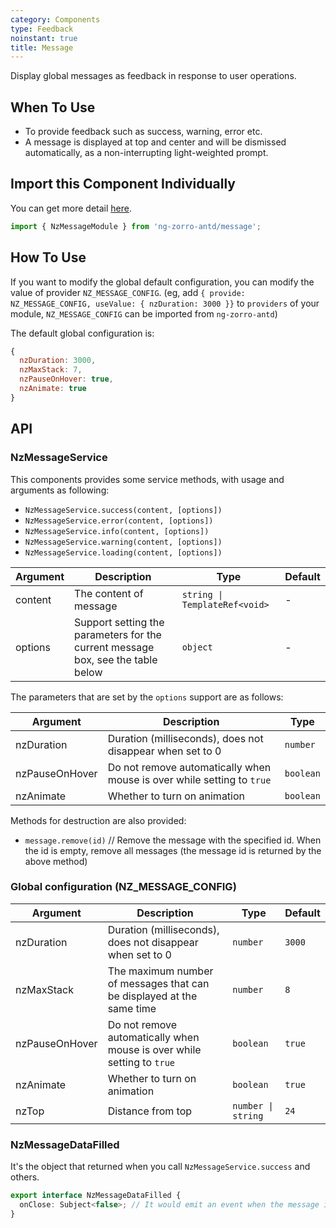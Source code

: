 ```yaml
---
category: Components
type: Feedback
noinstant: true
title: Message
---
```


Display global messages as feedback in response to user operations.

## When To Use

- To provide feedback such as success, warning, error etc.
- A message is displayed at top and center and will be dismissed automatically, as a non-interrupting light-weighted prompt.

## Import this Component Individually

You can get more detail [here](/docs/getting-started/en#import-a-component-individually).

```ts
import { NzMessageModule } from 'ng-zorro-antd/message';
```

## How To Use

If you want to modify the global default configuration, you can modify the value of provider `NZ_MESSAGE_CONFIG`.
(eg, add `{ provide: NZ_MESSAGE_CONFIG, useValue: { nzDuration: 3000 }}` to `providers` of your module, `NZ_MESSAGE_CONFIG` can be imported from `ng-zorro-antd`)

The default global configuration is:
```js
{
  nzDuration: 3000,
  nzMaxStack: 7,
  nzPauseOnHover: true,
  nzAnimate: true
}
```

## API

### NzMessageService

This components provides some service methods, with usage and arguments as following:

- `NzMessageService.success(content, [options])`
- `NzMessageService.error(content, [options])`
- `NzMessageService.info(content, [options])`
- `NzMessageService.warning(content, [options])`
- `NzMessageService.loading(content, [options])`

| Argument | Description | Type | Default |
| -------- | ----------- | ---- | ------- |
| content | The content of message | `string \| TemplateRef<void>` | - |
| options | Support setting the parameters for the current message box, see the table below | `object` | - |

The parameters that are set by the `options` support are as follows:

| Argument | Description | Type |
| --- | --- | --- |
| nzDuration | Duration (milliseconds), does not disappear when set to 0 | `number` |
| nzPauseOnHover | Do not remove automatically when mouse is over while setting to `true`  | `boolean` |
| nzAnimate | Whether to turn on animation | `boolean` |

Methods for destruction are also provided:

- `message.remove(id)` // Remove the message with the specified id. When the id is empty, remove all messages (the message id is returned by the above method)

### Global configuration (NZ_MESSAGE_CONFIG)

| Argument | Description | Type | Default |
| -------- | ----------- | ---- | ------- |
| nzDuration | Duration (milliseconds), does not disappear when set to 0 | `number` | `3000` |
| nzMaxStack | The maximum number of messages that can be displayed at the same time | `number` | `8` |
| nzPauseOnHover | Do not remove automatically when mouse is over while setting to `true` | `boolean` | `true` |
| nzAnimate | Whether to turn on animation | `boolean` | `true` |
| nzTop | Distance from top | `number \| string` | `24` |

### NzMessageDataFilled

It's the object that returned when you call `NzMessageService.success` and others.

```ts
export interface NzMessageDataFilled {
  onClose: Subject<false>; // It would emit an event when the message is closed
}
```

